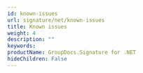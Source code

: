 ```yaml
---
id: known-issues
url: signature/net/known-issues
title: Known issues
weight: 4
description: ""
keywords: 
productName: GroupDocs.Signature for .NET
hideChildren: False
---
```

